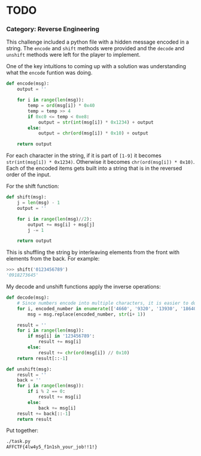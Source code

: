 # TODO
### Category: Reverse Engineering

This challenge included a python file with a hidden message encoded in a string. The `encode` and `shift` methods were provided and the `decode` and `unshift` methods were left for the player to implement.

One of the key intuitions to coming up with a solution was understanding what the `encode` funtion was doing.

```python
def encode(msg):
    output = ''

    for i in range(len(msg)):
        temp = ord(msg[i]) * 0x40
        temp = temp >> 4
        if 0xc0 <= temp < 0xe8:
            output = str(int(msg[i]) * 0x1234) + output
        else:
            output = chr(ord(msg[i]) * 0x10) + output

    return output
```

For each character in the string, if it is part of `[1-9]` it becomes `str(int(msg[i]) * 0x1234)`. Otherwise it becomes `chr(ord(msg[i]) * 0x10)`. Each of the encoded items gets built into a string that is in the reversed order of the input.

For the shift function:
```python
def shift(msg):
    j = len(msg) - 1
    output = ''

    for i in range(len(msg)//2):
        output += msg[i] + msg[j]
        j -= 1

    return output
```

This is shuffling the string by interleaving elements from the front with elements from the back. For example:

```python
>>> shift('0123456789')
'0918273645'
```

My decode and unshift functions apply the inverse operations:

```python
def decode(msg):
    # Since numbers encode into multiple characters, it is easier to do a first pass decoding them first
    for i, encoded_number in enumerate(['4660', '9320', '13930', '18640', '23300', '27960', '32620', '37280', '41940']):
        msg = msg.replace(encoded_number, str(i+ 1))

    result = ''
    for i in range(len(msg)):
        if msg[i] in '123456789':
            result += msg[i]
        else:
            result += chr(ord(msg[i]) // 0x10)
    return result[::-1]
```

```python
def unshift(msg):
    result = ''
    back = ''
    for i in range(len(msg)):
        if i % 2 == 0:
            result += msg[i]
        else:
            back += msg[i]
    result += back[::-1]
    return result    
```

Put together:

```sh
./task.py 
AFFCTF{4lw4y5_f1n1sh_your_job!!1!}
```
